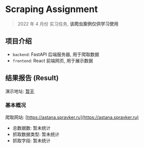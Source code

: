 # Scraping Assignment

> 2022 年 4 月份 实习任务, **该爬虫案例仅供学习使用**

## 项目介绍

- `backend`: FastAPI 后端服务器, 用于爬取数据
- `frontend`: React 前端网页, 用于展示数据

## 结果报告 (Result)

演示地址: [暂无]()

### 基本概况

爬取网站: [https://astana.spravker.ru](https://astana.spravker.ru)

- 总数据数: 暂未统计
- 抓取数据类型: 暂未统计
- 抓取字段: 暂未统计
